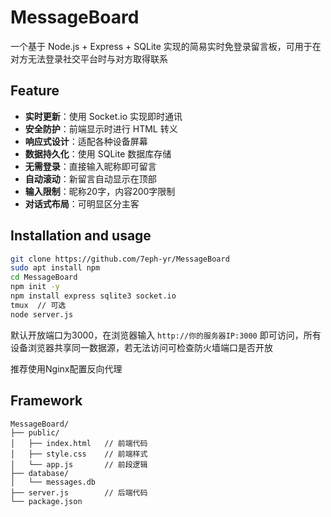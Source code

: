 # MessageBoard

一个基于 Node.js + Express + SQLite 实现的简易实时免登录留言板，可用于在对方无法登录社交平台时与对方取得联系

## Feature

- **实时更新**：使用 Socket.io 实现即时通讯
- **安全防护**：前端显示时进行 HTML 转义
- **响应式设计**：适配各种设备屏幕
- **数据持久化**：使用 SQLite 数据库存储
- **无需登录**：直接输入昵称即可留言
- **自动滚动**：新留言自动显示在顶部
- **输入限制**：昵称20字，内容200字限制
- **对话式布局**：可明显区分主客

## Installation and usage

```sh
git clone https://github.com/7eph-yr/MessageBoard
sudo apt install npm
cd MessageBoard
npm init -y
npm install express sqlite3 socket.io
tmux  // 可选
node server.js
```

默认开放端口为3000，在浏览器输入 `http://你的服务器IP:3000` 即可访问，所有设备浏览器共享同一数据源，若无法访问可检查防火墙端口是否开放

推荐使用Nginx配置反向代理

## Framework

```
MessageBoard/
├── public/
│   ├── index.html   // 前端代码
│   ├── style.css    // 前端样式
│   └── app.js       // 前段逻辑
├── database/
│   └── messages.db
├── server.js        // 后端代码
└── package.json
```

